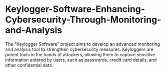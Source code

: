 # Keylogger-Software-Enhancing-Cybersecurity-Through-Monitoring-and-Analysis
The "Keylogger Software" project aims to develop an advanced monitoring and analysis tool to strengthen cybersecurity measures. Keyloggers are potent tools in the hands of attackers, allowing them to capture sensitive information entered by users, such as passwords, credit card details, and other confidential data.
